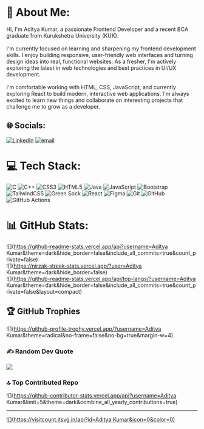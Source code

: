 # 💫 About Me:
Hi, I'm Aditya Kumar, a passionate Frontend Developer and a recent BCA graduate from Kurukshetra University (KUK).<br><br>I'm currently focused on learning and sharpening my frontend development skills. I enjoy building responsive, user-friendly web interfaces and turning design ideas into real, functional websites. As a fresher, I'm actively exploring the latest in web technologies and best practices in UI/UX development.<br><br>I'm comfortable working with HTML, CSS, JavaScript, and currently exploring React to build modern, interactive web applications. I'm always excited to learn new things and collaborate on interesting projects that challenge me to grow as a developer.


## 🌐 Socials:
[![LinkedIn](https://img.shields.io/badge/LinkedIn-%230077B5.svg?logo=linkedin&logoColor=white)](https://linkedin.com/in/aditya-kumar-545a80318) [![email](https://img.shields.io/badge/Email-D14836?logo=gmail&logoColor=white)](mailto:aditya5259kumar@gmail.com) 

# 💻 Tech Stack:
![C](https://img.shields.io/badge/c-%2300599C.svg?style=for-the-badge&logo=c&logoColor=white) ![C++](https://img.shields.io/badge/c++-%2300599C.svg?style=for-the-badge&logo=c%2B%2B&logoColor=white) ![CSS3](https://img.shields.io/badge/css3-%231572B6.svg?style=for-the-badge&logo=css3&logoColor=white) ![HTML5](https://img.shields.io/badge/html5-%23E34F26.svg?style=for-the-badge&logo=html5&logoColor=white) ![Java](https://img.shields.io/badge/java-%23ED8B00.svg?style=for-the-badge&logo=openjdk&logoColor=white) ![JavaScript](https://img.shields.io/badge/javascript-%23323330.svg?style=for-the-badge&logo=javascript&logoColor=%23F7DF1E) ![Bootstrap](https://img.shields.io/badge/bootstrap-%238511FA.svg?style=for-the-badge&logo=bootstrap&logoColor=white) ![TailwindCSS](https://img.shields.io/badge/tailwindcss-%2338B2AC.svg?style=for-the-badge&logo=tailwind-css&logoColor=white) ![Green Sock](https://img.shields.io/badge/green%20sock-88CE02?style=for-the-badge&logo=greensock&logoColor=white) ![React](https://img.shields.io/badge/react-%2320232a.svg?style=for-the-badge&logo=react&logoColor=%2361DAFB) ![Figma](https://img.shields.io/badge/figma-%23F24E1E.svg?style=for-the-badge&logo=figma&logoColor=white) ![Git](https://img.shields.io/badge/git-%23F05033.svg?style=for-the-badge&logo=git&logoColor=white) ![GitHub](https://img.shields.io/badge/github-%23121011.svg?style=for-the-badge&logo=github&logoColor=white) ![GitHub Actions](https://img.shields.io/badge/github%20actions-%232671E5.svg?style=for-the-badge&logo=githubactions&logoColor=white)
# 📊 GitHub Stats:
![](https://github-readme-stats.vercel.app/api?username=Aditya Kumar&theme=dark&hide_border=false&include_all_commits=true&count_private=false)<br/>
![](https://nirzak-streak-stats.vercel.app/?user=Aditya Kumar&theme=dark&hide_border=false)<br/>
![](https://github-readme-stats.vercel.app/api/top-langs/?username=Aditya Kumar&theme=dark&hide_border=false&include_all_commits=true&count_private=false&layout=compact)

## 🏆 GitHub Trophies
![](https://github-profile-trophy.vercel.app/?username=Aditya Kumar&theme=radical&no-frame=false&no-bg=true&margin-w=4)

### ✍️ Random Dev Quote
![](https://quotes-github-readme.vercel.app/api?type=horizontal&theme=radical)

### 🔝 Top Contributed Repo
![](https://github-contributor-stats.vercel.app/api?username=Aditya Kumar&limit=5&theme=dark&combine_all_yearly_contributions=true)

---
[![](https://visitcount.itsvg.in/api?id=Aditya Kumar&icon=0&color=0)](https://visitcount.itsvg.in)

<!-- Proudly created with GPRM ( https://gprm.itsvg.in ) -->
